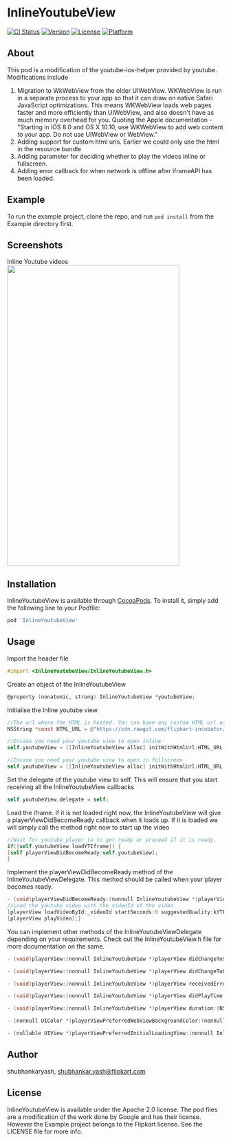 # InlineYoutubeView

[![CI Status](http://img.shields.io/travis/shubhankaryash/InlineYoutubeView.svg?style=flat)](https://travis-ci.org/shubhankaryash/InlineYoutubeView)
[![Version](https://img.shields.io/cocoapods/v/InlineYoutubeView.svg?style=flat)](http://cocoapods.org/pods/InlineYoutubeView)
[![License](https://img.shields.io/cocoapods/l/InlineYoutubeView.svg?style=flat)](http://cocoapods.org/pods/InlineYoutubeView)
[![Platform](https://img.shields.io/cocoapods/p/InlineYoutubeView.svg?style=flat)](http://cocoapods.org/pods/InlineYoutubeView)

## About
This pod is a modification of the youtube-ios-helper provided by youtube. Modifications include
1) Migration to WkWebView from the older UIWebView. WKWebView is run in a separate process to your app so that it can draw on native Safari JavaScript optimizations. This means WKWebView loads web pages faster and more efficiently than UIWebView, and also doesn't have as much memory overhead for you. Quoting the Apple documentation - "Starting in iOS 8.0 and OS X 10.10, use WKWebView to add web content to your app. Do not use UIWebView or WebView."
2) Adding support for custom html urls. Earlier we could only use the html in the resource bundle
3) Adding parameter for deciding whether to play the videos inline or fullscreen.
4) Adding error callback for when network is offline after iframeAPI has been loaded.

## Example

To run the example project, clone the repo, and run `pod install` from the Example directory first.

## Screenshots

Inline Youtube videos <br />
<img src="Screenshots/InlineYoutube.gif" width="400" height="700">



## Installation

InlineYoutubeView is available through [CocoaPods](http://cocoapods.org). To install
it, simply add the following line to your Podfile:

```ruby
pod 'InlineYoutubeView'
```

## Usage

Import the header file
```objective-c
#import <InlineYoutubeView/InlineYoutubeView.h>
```

Create an object of the InlineYoutubeView
```objective-c
@property (nonatomic, strong) InlineYoutubeView *youtubeView;
```
Initialise the Inline youtube view
```objective-c
//The url where the HTML is hosted. You can have any custom HTML url as well. So you can modify the iframe provided, upload the modified HTML file and use the url here
NSString *const HTML_URL = @"https://cdn.rawgit.com/flipkart-incubator/inline-youtube-view/60bae1a1/youtube-android/youtube_iframe_player.html";

//Incase you need your youtube view to open inline
self.youtubeView = [[InlineYoutubeView alloc] initWithHtmlUrl:HTML_URL andVideoPlayerMode:kYTPlayerModeInline];

//Incase you need your youtube view to open in fullscreen
self.youtubeView = [[InlineYoutubeView alloc] initWithHtmlUrl:HTML_URL andVideoPlayerMode:kYTPlayerModeFullScreen];
```
Set the delegate of the youtube view to self. This will ensure that you start receiving all the InlineYoutubeView callbacks
```objective-c
self.youtubeView.delegate = self;
```

Load the iframe. If it is not loaded right now, the InlineYoutubeView will give a playerViewDidBecomeReady callback when it loads up. If it is loaded we will simply call the method right now to start up the video
```objective-c
//Wait for youtube player to to get ready or proceed if it is ready.
if([self.youtubeView loadYTIframe]) {
[self playerViewDidBecomeReady:self.youtubeView];
}
```

Implement the playerViewDidBecomeReady method of the InlineYoutubeViewDelegate. This method should be called when your player becomes ready.
```objective-c
- (void)playerViewDidBecomeReady:(nonnull InlineYoutubeView *)playerView {
//Load the youtube video with the videoId of the video
[playerView loadVideoById:_videoId startSeconds:0 suggestedQuality:kYTPlaybackQualityAuto];
[playerView playVideo];}
```

You can implement other methods of the InlineYoutubeViewDelegate depending on your requirements. Check out the InlineYoutubeView.h file for more documentation on the same.
```objective-c
- (void)playerView:(nonnull InlineYoutubeView *)playerView didChangeToState:(YTPlayerState)state;

- (void)playerView:(nonnull InlineYoutubeView *)playerView didChangeToQuality:(YTPlaybackQuality)quality;

- (void)playerView:(nonnull InlineYoutubeView *)playerView receivedError:(YTPlayerError)error ;

- (void)playerView:(nonnull InlineYoutubeView *)playerView didPlayTime:(float)playTime ;

- (void)playerView:(nonnull InlineYoutubeView *)playerView duration:(NSTimeInterval)duration ;

- (nonnull UIColor *)playerViewPreferredWebViewBackgroundColor:(nonnull InlineYoutubeView *)playerView;

- (nullable UIView *)playerViewPreferredInitialLoadingView:(nonnull InlineYoutubeView *)playerView;
```
## Author

shubhankaryash, shubhankar.yash@flipkart.com

## License

InlineYoutubeView is available under the Apache 2.0 license. The pod files are a modification of the work done by Google and has their license. However the Example project belongs to the Flipkart license.  See the LICENSE file for more info.
